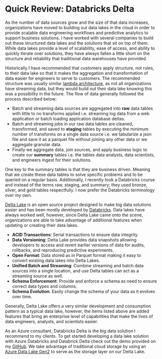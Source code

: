 # Quick Review: Databricks Delta

As the number of data sources grow and the size of that data increases, organizations have moved to building out data lakes in the cloud in order to provide scalable data engineering workflows and predictive analytics to support business solutions. I have worked with several companies to build out these structured data lakes and the solutions that sit on top of them. While data lakes provide a level of scalability, ease of access, and ability to quickly iterate over solutions, they have always fallen a little short on the structure and reliability that traditional data warehouses have provided. 

Historically I have recommended that customers apply structure, not rules, to their data lake so that it makes the aggregation and transformation of data easier for engineers to serve to customers. The recommended structure was usually similar [lambda architecture](https://en.wikipedia.org/wiki/Lambda_architecture), as not all organizations have streaming data, but they would build out their data lake knowing this was a possibility in the future. The flow of data generally followed the process described below:  

- Batch and streaming data sources are aggregated into **raw** data tables with little to no transforms applied i.e. streaming log data from a web application or batch loading application database deltas.   
- Batch and streaming jobs in our raw data tables are cleaned, transformed, and saved to **staging** tables by executing the minimum number of transforms on a single data source i.e. we tabularize a json file and save it as a parquet file without joining any other data or we aggregate granular data. 
- Finally we aggregate data, join sources, and apply business logic to create our **summary** tables i.e. the tables data analysts, data scientists, and engineers ingest for their solutions. 

One key to the summary tables is that they are business driven. Meaning that we create these data tables to solve specific problems and to be queried on a regular basis. Additionally, I recently took a Databricks course and instead of the terms raw, staging, and summary; they used bronze, silver, and gold tables respectfully. I now prefer the Databricks terminology over my own.    

[Delta Lake](https://delta.io/) is an open source project designed to make big data solutions easier and has been mostly developed by [Databricks](https://databricks.com). Data lakes have always worked well, however, since Delta Lake came onto the scene, organizations are able to take advantage of additional features when updating or creating their data lakes. 

 - **ACID Transactions**: Serial transactions to ensure data integrity.
 - **Data Versioning**: Delta Lake provides data snapshots allowing developers to access and revert earlier versions of data for audits, rollbacks, and reproducing predictive experiments. 
 - **Open Format**: Data stored as in Parquet format making it easy to convert existing data lakes into Delta Lakes.  
 - **Unified Batch and Streaming**: Combine streaming and batch data sources into a single location, and use Delta tables can act as a streaming source as well.  
 - **Schema Enforcement**: Provide and enforce a schema as need to ensure correct data types and columns.  
 - **Schema Evolution**: Easily change the schema of your data as it evolves over time.  

Generally, Delta Lake offers a very similar development and consumption pattern as a typical data lake, however, the items listed above are added features that bring an enterprise level of capabilities that make the lives of data engineers, analysts, and scientists easier. 

As an Azure consultant, Databricks Delta is the big data solution I recommend to my clients. To get started developing a data lake solution with Azure Databricks and Databrick Delta check out the demo provided on my [GitHub](https://github.com/ryanchynoweth44/DatabricksContent/blob/master/delta_lake/Docs/01_CreateEnironment.md). We take advantage of traditional cloud storage by using an [Azure Data Lake Gen2](https://docs.microsoft.com/en-us/azure/storage/blobs/data-lake-storage-introduction) to serve as the storage layer on our Delta Lake. 

